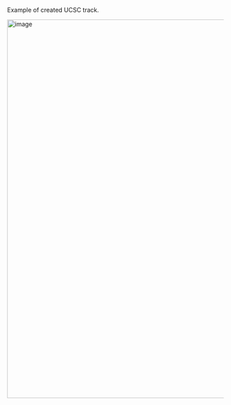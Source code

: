 Example of created UCSC track.

<img width="881" alt="image" src="https://github.com/user-attachments/assets/e364bef1-2d9c-4660-919c-978449f24178" />
